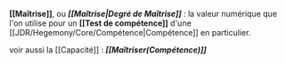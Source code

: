 **[[Maîtrise]]**, ou **_[[Maîtrise|Degré de Maîtrise]]_** : la valeur numérique que l'on utilise pour un **[[Test de compétence]]** d'une [[JDR/Hegemony/Core/Compétence|Compétence]] en particulier.

voir aussi la [[Capacité]] : **_[[Maîtriser(Compétence)]]_**